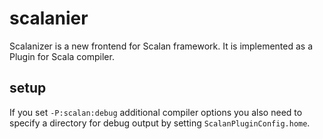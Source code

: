 scalanier
=========

Scalanizer is a new frontend for Scalan framework. It is implemented as a Plugin for Scala compiler.

setup
-----

If you set `-P:scalan:debug` additional compiler options you also need to specify a directory for debug output by setting `ScalanPluginConfig.home`.

